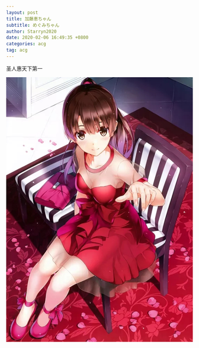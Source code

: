 ```yaml
---
layout: post
title: 加藤恵ちゃん
subtitle: めぐみちゃん
author: Starryn2020
date: 2020-02-06 16:49:35 +0800
categories: acg
tag: acg
---
```

圣人惠天下第一

![惠](/assets/img/1.jpg)